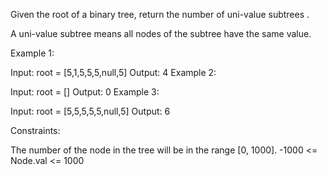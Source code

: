 Given the root of a binary tree, return the number of uni-value 
subtrees
.

A uni-value subtree means all nodes of the subtree have the same value.

Example 1:

Input: root = [5,1,5,5,5,null,5]
Output: 4
Example 2:

Input: root = []
Output: 0
Example 3:

Input: root = [5,5,5,5,5,null,5]
Output: 6
 
Constraints:

The number of the node in the tree will be in the range [0, 1000].
-1000 <= Node.val <= 1000